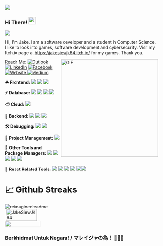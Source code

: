 


![](https://img.tapimg.com/market/images/ab7ec15449aa676f6d2904c8f41bf5d7.jpg?imageView2/2/h/1080/w/9999/q/80/format/jpg/interlace/1/ignore-error/1) 
 
### Hi There! <img src="https://media.giphy.com/media/hvRJCLFzcasrR4ia7z/giphy.gif" width="25px">

![](https://api.visitorbadge.io/api/VisitorHit?user=JakeSiewJK64&repo=github-visitors-badge&countColor=%237B1E7A)

Hi, I'm Jake. I am a software developer and a student in Computer Science. 
I like to look into games, software development and cybersecurity. 
Visit my Itch.io page at https://jakesiewjk64.itch.io/ for my games. 
Thank you.

<img align="right" draggable="false" alt="GIF" src="https://media1.tenor.com/images/84582591222f1f49041d8cf17ad02853/tenor.gif?itemid=16168697" width="auto" height="320" />

Reach Me: <a href="mailto:joekanesiew@outlook.com">![Outlook](https://img.shields.io/badge/Microsoft_Outlook-0078D4?style=for-the-badge&logo=microsoft-outlook&logoColor=white)</a> <a href="https://www.linkedin.com/in/jake-siew-joe-kane-a411811b5?lipi=urn%3Ali%3Apage%3Ad_flagship3_profile_view_base_contact_details%3Bya8gUVsGTd6S%2BuOzYlFjSw%3D%3D">![LinkedIn](https://img.shields.io/badge/LinkedIn-0077B5?style=for-the-badge&logo=linkedin&logoColor=white)</a> <a href='https://www.facebook.com/DataScienceexe-101972195168927'> ![Facebook](https://img.shields.io/badge/Facebook-%231877F2.svg?style=for-the-badge&logo=Facebook&logoColor=white)</a> <a href='https://jakesiewjk64.github.io/RhineCafe/'>![Website](https://img.shields.io/static/v1?label=Rhine%20Cafe&style=for-the-badge&message=Visit%20my%20website&color=green&logo=arduino&logoColor=white&link=https://jakesiewjk64.github.io/RhineCafe/)
</a><a href="https://medium.com/@JakeSiewJK64">![Medium](https://img.shields.io/badge/Medium-12100E?style=for-the-badge&logo=medium&logoColor=white)</a>

**☘ Frontend:**
![](https://img.shields.io/badge/-React-3498db?logo=react&logoColor=white&style=Flat) ![](https://img.shields.io/badge/-Angular-CC0000?logo=angular&logoColor=white&style=Flat)
![](https://img.shields.io/badge/-Bootstrap-6c5ce7?logo=bootstrap&logoColor=white&style=Flat)

**⚡ Database:**
![](https://img.shields.io/badge/-Postgres-2980b9?logo=postgresql&logoColor=white&style=Flat)
![](https://img.shields.io/badge/-MongoDB-27ae60?logo=mongodb&logoColor=white&style=Flat)
![](https://img.shields.io/badge/-MySQL-2980b9?logo=mysql&logoColor=white&style=Flat)
![](https://img.shields.io/badge/-MSSQL-CC0000?logo=mysql&logoColor=white&style=Flat)

**⛅ Cloud:**
![](https://img.shields.io/badge/-Netlify-27ae60?logo=Netlify&logoColor=white&style=Flat)

**🍔 Backend:**
![](https://img.shields.io/badge/-Express.js-000?logo=express&logoColor=white&style=Flat) ![](https://img.shields.io/badge/-Spring-27ae60?logo=spring&logoColor=white&style=Flat)
![](https://img.shields.io/badge/-.NET-9b59b6?logo=dotnet&logoColor=white&style=Flat)

**🛠️ Debugging:**
![](https://img.shields.io/badge/-Postman-f39c12?logo=postman&logoColor=white&style=Flat)
![](https://img.shields.io/badge/-Swagger-2ecc71?logo=swagger&logoColor=white&style=Flat)

**📁 Project Management:**
![](https://img.shields.io/badge/-Trello-2980b9?logo=trello&logoColor=white&style=Flat)

**🚓 Other Tools and Package Managers:**
![](https://img.shields.io/badge/-npm-000?logo=npm&logoColor=white&style=Flat)
![](https://img.shields.io/badge/-Maven-e74c3c?logo=apachemaven&logoColor=white&style=Flat)
![](https://img.shields.io/badge/-Nuget-3498db?logo=nuget&logoColor=white&style=Flat)
![](https://img.shields.io/badge/-DataGrip-e056fd?logo=datagrip&logoColor=white&style=Flat)
![](https://img.shields.io/badge/-Azure%20Data%20Studio-7ed6df?logo=microsoftazure&logoColor=black&style=Flat)


**🌭 React Related Tools:**
![](https://img.shields.io/badge/-React%20Router%20v6-e74c3c?logo=reactrouter&logoColor=white&style=Flat) 
![](https://img.shields.io/badge/-React%20Redux-3498db?logo=redux&logoColor=white&style=Flat)
![](https://img.shields.io/badge/-Formik-f1c40f?logo=forms&logoColor=white&style=Flat)
![](https://img.shields.io/badge/-MaterialUI-3498db?logo=mui&logoColor=white&style=Flat)
![](https://img.shields.io/badge/-Axios-e74c3c?logo=axios&logoColor=white&style=Flat)![](https://img.shields.io/badge/-Zustand-16a085?logo=zustand&logoColor=white&style=Flat)

# 📈 Github Streaks
<div style="display:flex;flex-direction:column;">
<img src="https://myreadme.vercel.app/api/embed/JakeSiewJK64?panels=userstatistics,toprepositories,toplanguages,commitgraph" alt="reimaginedreadme" />
<img src="https://github-readme-stats.vercel.app/api?username=JakeSiewJK64&show_icons=true&theme=gotham&`show_icons=true&include_all_commits=true&count_private=true&show_owner=true" alt="JakeSiewJK64" width="45%" align="right"/>
<img src="https://github-readme-streak-stats.herokuapp.com/?user=JakeSiewJK64&theme=dark" width="48%" >
</div>
<h3> Berkhidmat Untuk Negara! / マレイジャの為！ 💪💪💪 </h3>
